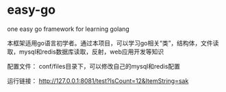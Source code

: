 # easy-go
one easy go framework for learning golang

本框架适用go语言初学者。通过本项目，可以学习go相关“类”，结构体，文件读取，mysql和redis数据库读取，反射，web应用开发等知识

配置文件：
conf/files目录下，可以修改自己的mysql和redis配置

运行链接：
http://127.0.0.1:8081/test?IsCount=12&ItemString=sak
